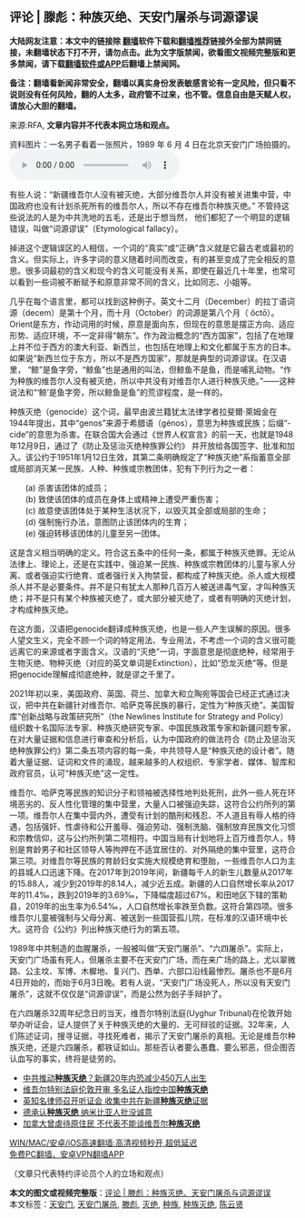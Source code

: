  <h2>评论 | 滕彪：种族灭绝、天安门屠杀与词源谬误</h2> <p class="notice"><b>大陆网友注意：本文中的链接除 <a href="https://github.com/bannedbook/fanqiang" >翻墙</a>软件下载和<a href="https://github.com/killgcd/justmysocks/blob/master/README.md">翻墙推荐</a>链接外全部为禁网链接，未翻墙状态下打不开，请勿点击。此为文字版禁闻，欲看图文视频完整版和更多禁闻，请下载<a href="https://github.com/bannedbook/fanqiang">翻墙软件或APP</a>后翻墙上禁闻网。</p><p>备注：翻墙看新闻非常安全，翻墙以真实身份发表敏感言论有一定风险，但只看不说则没有任何风险，翻的人太多，政府管不过来，也不管。信息自由是天赋人权，请放心大胆的翻墙。</b></p>  <div class="entry"> <p>来源:RFA, <strong>文章内容并不代表本网立场和观点。</strong></p> <p>&#36164;&#26009;&#22270;&#29255;&#65306;&#19968;&#21517;&#30007;&#23376;&#30475;&#30528;&#19968;&#24352;&#29031;&#29255;&#65292;1989 &#24180; 6 &#26376; 4 &#26085;&#22312;&#21271;&#20140;&#22825;&#23433;&#38376;&#24191;&#22330;&#25293;&#25668;&#30340;&#12290;             <audio controls="controls" preload="metadata" src="https://www.rfa.org/mandarin/pinglun/tengbiao/tb-06072021112641.html/@@stream" type="audio/mpeg"></audio></p> <p>&#26377;&#20123;&#20154;&#35828;&#65306;&#8220;&#26032;&#30086;&#32500;&#21566;&#23572;&#20154;&#27809;&#26377;&#34987;&#28781;&#32477;&#65292;&#22823;&#37096;&#20998;&#32500;&#21566;&#23572;&#20154;&#24182;&#27809;&#26377;&#34987;&#20851;&#36827;&#38598;&#20013;&#33829;&#65292;&#20013;&#22269;&#25919;&#24220;&#20063;&#27809;&#26377;&#35745;&#21010;&#26432;&#27515;&#25152;&#26377;&#30340;&#32500;&#21566;&#23572;&#20154;&#65292;&#25152;&#20197;&#19981;&#23384;&#22312;&#32500;&#21566;&#23572;&#31181;&#26063;&#28781;&#32477;&#12290;&#8221; &#19981;&#31649;&#25345;&#36825;&#20123;&#35828;&#27861;&#30340;&#20154;&#26159;&#20026;&#20013;&#20849;&#27927;&#22320;&#30340;&#20116;&#27611;&#65292;&#36824;&#26159;&#20986;&#20110;&#24819;&#24403;&#28982;&#65292; &#20182;&#20204;&#37117;&#29359;&#20102;&#19968;&#20010;&#26126;&#26174;&#30340;&#36923;&#36753;&#38169;&#35823;&#65292;&#21483;&#20570;&#8220;&#35789;&#28304;&#35884;&#35823;&#8221;&#65288;Etymological fallacy&#65289;&#12290;</p>  <p>&#25481;&#36827;&#36825;&#20010;&#36923;&#36753;&#35823;&#21306;&#30340;&#20154;&#30456;&#20449;&#65292;&#19968;&#20010;&#35789;&#30340;&#8220;&#30495;&#23454;&#8221;&#25110;&#8220;&#27491;&#30830;&#8221;&#21547;&#20041;&#23601;&#26159;&#23427;&#26368;&#21476;&#32769;&#25110;&#26368;&#21021;&#30340;&#21547;&#20041;&#12290;&#20294;&#23454;&#38469;&#19978;&#65292;&#35768;&#22810;&#23383;&#35789;&#30340;&#24847;&#20041;&#38543;&#30528;&#26102;&#38388;&#32780;&#25913;&#21464;&#65292;&#26377;&#30340;&#29978;&#33267;&#21464;&#25104;&#20102;&#23436;&#20840;&#30456;&#21453;&#30340;&#24847;&#24605;&#12290;&#24456;&#22810;&#35789;&#26368;&#21021;&#30340;&#21547;&#20041;&#21644;&#29616;&#20170;&#30340;&#21547;&#20041;&#21487;&#33021;&#27809;&#26377;&#20851;&#31995;&#65292;&#21363;&#20351;&#22312;&#26368;&#36817;&#20960;&#21313;&#24180;&#37324;&#65292;&#20063;&#24120;&#21487;&#20197;&#30475;&#21040;&#19968;&#20123;&#35789;&#34987;&#19981;&#26029;&#36171;&#20104;&#21644;&#21407;&#24847;&#38750;&#24120;&#19981;&#21516;&#30340;&#21547;&#20041;&#65292;&#27604;&#22914;&#21516;&#24535;&#12289;&#23567;&#22992;&#31561;&#12290;</p> <p>&#20960;&#20046;&#22312;&#27599;&#20010;&#35821;&#35328;&#37324;&#65292;&#37117;&#21487;&#20197;&#25214;&#21040;&#36825;&#31181;&#20363;&#23376;&#12290;&#33521;&#25991;&#21313;&#20108;&#26376;&#65288;December&#65289;&#30340;&#25289;&#19969;&#35821;&#35789;&#28304;&#65288;decem&#65289;&#26159;&#31532;&#21313;&#20010;&#26376;&#65292;&#32780;&#21313;&#26376;&#65288;October&#65289;&#30340;&#35789;&#28304;&#26159;&#31532;&#20843;&#20010;&#26376;&#65288; &#244;ct&#333;&#65289;&#12290;Orient&#26159;&#19996;&#26041;&#65292;&#20316;&#21160;&#35789;&#29992;&#30340;&#26102;&#20505;&#65292;&#21407;&#24847;&#26159;&#38754;&#21521;&#19996;&#65292;&#20294;&#29616;&#22312;&#30340;&#24847;&#24605;&#26159;&#25670;&#27491;&#26041;&#21521;&#12289;&#36866;&#24212;&#24418;&#21183;&#12289;&#36866;&#24212;&#29615;&#22659;&#65292;&#19981;&#19968;&#23450;&#38750;&#24471;&#8220;&#26397;&#19996;&#8221;&#12290;&#20316;&#20026;&#25919;&#27835;&#27010;&#24565;&#30340;&#8220;&#35199;&#26041;&#22269;&#23478;&#8221;&#65292;&#21253;&#25324;&#20102;&#22312;&#22320;&#29702;&#19978;&#24182;&#19981;&#20301;&#20110;&#35199;&#26041;&#30340;&#28595;&#22823;&#21033;&#20122;&#12289;&#26032;&#35199;&#20848;&#65292;&#20063;&#21253;&#25324;&#22312;&#22320;&#29702;&#19978;&#21644;&#25991;&#21270;&#37117;&#23646;&#20110;&#19996;&#26041;&#30340;&#26085;&#26412;&#12290;&#22914;&#26524;&#35828;&#8220;&#26032;&#35199;&#20848;&#20301;&#20110;&#19996;&#26041;&#65292;&#25152;&#20197;&#19981;&#26159;&#35199;&#26041;&#22269;&#23478;&#8221;&#65292;&#37027;&#23601;&#26159;&#20856;&#22411;&#30340;&#35789;&#28304;&#35884;&#35823;&#12290;&#22312;&#27721;&#35821;&#37324;&#65292; &#8220;&#40120;&#8221;&#26159;&#40060;&#23383;&#26049;&#65292;&#8220;&#40120;&#40060;&#8221;&#20063;&#26159;&#36890;&#29992;&#30340;&#21483;&#27861;&#65292;&#20294;&#40120;&#40060;&#19981;&#26159;&#40060;&#65292;&#32780;&#26159;&#21754;&#20083;&#21160;&#29289;&#12290;&#8220;&#20316;&#20026;&#31181;&#26063;&#30340;&#32500;&#21566;&#23572;&#20154;&#27809;&#26377;&#34987;&#28781;&#32477;&#65292;&#25152;&#20197;&#20013;&#20849;&#27809;&#26377;&#23545;&#32500;&#21566;&#23572;&#20154;&#36827;&#34892;&#31181;&#26063;&#28781;&#32477;&#12290;&#8221;&#8212;&#8212;&#36825;&#31181;&#35828;&#27861;&#21644;&#8220;&#8216;&#40120;&#8217;&#26159;&#40060;&#23383;&#26049;&#65292;&#25152;&#20197;&#40120;&#40060;&#26159;&#40060;&#8221;&#30340;&#33618;&#35884;&#31243;&#24230;&#65292;&#26159;&#19968;&#26679;&#30340;&#12290;</p> <p>&#31181;&#26063;&#28781;&#32477;&#65288;genocide&#65289;&#36825;&#20010;&#35789;&#65292;&#26368;&#26089;&#30001;&#27874;&#20848;&#31821;&#29369;&#22826;&#27861;&#24459;&#23398;&#32773;&#25289;&#26000;&#29246;&#183;&#33802;&#22982;&#37329;&#22312;1944&#24180;&#25552;&#20986;&#65292;&#20854;&#20013;&#8220;genos&#8221;&#26469;&#28304;&#20110;&#24076;&#33098;&#35821;&#65288;g&#233;nos&#65289;&#65292;&#24847;&#24605;&#20026;&#31181;&#26063;&#25110;&#27665;&#26063;&#65307;&#21518;&#32512;&#8220;-cide&#8221;&#30340;&#24847;&#24605;&#20026;&#26432;&#23475;&#12290;&#22312;&#32852;&#21512;&#22269;&#22823;&#20250;&#36890;&#36807;&#12298;&#19990;&#30028;&#20154;&#26435;&#23459;&#35328;&#12299;&#30340;&#21069;&#19968;&#22825;&#65292;&#20063;&#23601;&#26159;1948&#24180;12&#26376;9&#26085;&#65292;&#36890;&#36807;&#20102;&#12298;&#38450;&#27490;&#21450;&#24809;&#27835;&#28781;&#32477;&#31181;&#26063;&#32618;&#20844;&#32422;&#12299; &#24182;&#24320;&#25918;&#32473;&#21508;&#22269;&#31614;&#23383;&#12289;&#25209;&#20934;&#21644;&#21152;&#20837;&#12290;&#35813;&#20844;&#32422;&#20110;1951&#24180;1&#26376;12&#26085;&#29983;&#25928;&#65292;&#20854;&#31532;&#20108;&#26465;&#26126;&#30830;&#35268;&#23450;&#20102;&#8220;&#31181;&#26063;&#28781;&#32477;&#8221;&#31995;&#25351;&#33988;&#24847;&#20840;&#37096;&#25110;&#23616;&#37096;&#28040;&#28781;&#26576;&#19968;&#27665;&#26063;&#12289;&#20154;&#31181;&#12289;&#31181;&#26063;&#25110;&#23447;&#25945;&#22242;&#20307;&#65292;&#29359;&#26377;&#19979;&#21015;&#34892;&#20026;&#20043;&#19968;&#32773;&#65306;</p>  <p>&#12288;&#12288;(a) &#26432;&#23475;&#35813;&#22242;&#20307;&#30340;&#25104;&#21592;&#65307;<br />&#12288;&#12288;(b) &#33268;&#20351;&#35813;&#22242;&#20307;&#30340;&#25104;&#21592;&#22312;&#36523;&#20307;&#19978;&#25110;&#31934;&#31070;&#19978;&#36973;&#21463;&#20005;&#37325;&#20260;&#23475;&#65307;<br />&#12288;&#12288;(c) &#25925;&#24847;&#20351;&#35813;&#22242;&#20307;&#22788;&#20110;&#26576;&#31181;&#29983;&#27963;&#29366;&#20917;&#19979;&#65292;&#20197;&#27585;&#28781;&#20854;&#20840;&#37096;&#25110;&#23616;&#37096;&#30340;&#29983;&#21629;&#65307;<br />&#12288;&#12288;(d) &#24378;&#21046;&#26045;&#34892;&#21150;&#27861;&#65292;&#24847;&#22270;&#38450;&#27490;&#35813;&#22242;&#20307;&#20869;&#30340;&#29983;&#32946;&#65307;<br />&#12288;&#12288;(e) &#24378;&#36843;&#36716;&#31227;&#35813;&#22242;&#20307;&#30340;&#20799;&#31461;&#33267;&#21478;&#19968;&#22242;&#20307;&#12290;</p> <p>&#36825;&#26159;&#21547;&#20041;&#30456;&#24403;&#26126;&#30830;&#30340;&#23450;&#20041;&#12290;&#31526;&#21512;&#36825;&#20116;&#26465;&#20013;&#30340;&#20219;&#20309;&#19968;&#26465;&#65292;&#37117;&#23646;&#20110;&#31181;&#26063;&#28781;&#32477;&#32618;&#12290;&#26080;&#35770;&#20174;&#27861;&#24459;&#19978;&#12289;&#29702;&#35770;&#19978;&#65292;&#36824;&#26159;&#22312;&#23454;&#36341;&#20013;&#65292;&#24378;&#36843;&#26576;&#19968;&#27665;&#26063;&#12289;&#31181;&#26063;&#25110;&#23447;&#25945;&#22242;&#20307;&#30340;&#20799;&#31461;&#19982;&#23478;&#20154;&#20998;&#31163;&#12289;&#25110;&#32773;&#24378;&#36843;&#23454;&#34892;&#32477;&#32946;&#12289;&#25110;&#32773;&#24378;&#34892;&#20851;&#20837;&#25304;&#31105;&#33829;&#65292;&#37117;&#26500;&#25104;&#20102;&#31181;&#26063;&#28781;&#32477;&#12290;&#26432;&#20154;&#25110;&#22823;&#35268;&#27169;&#26432;&#20154;&#24182;&#19981;&#26159;&#24517;&#35201;&#26465;&#20214;&#12290;&#24182;&#19981;&#26159;&#21482;&#26377;&#29369;&#22826;&#20154;&#37027;&#31181;&#20960;&#30334;&#19975;&#20154;&#34987;&#36865;&#36827;&#27602;&#27668;&#23460;&#65292;&#25165;&#21483;&#31181;&#26063;&#28781;&#32477;&#65307;&#24182;&#19981;&#26159;&#21482;&#26377;&#26576;&#20010;&#31181;&#26063;&#34987;&#28781;&#32477;&#20102;&#65292;&#25110;&#22823;&#37096;&#20998;&#34987;&#28781;&#32477;&#20102;&#65292;&#25110;&#32773;&#26377;&#26126;&#30830;&#30340;&#28781;&#32477;&#35745;&#21010;&#65292;&#25165;&#26500;&#25104;&#31181;&#26063;&#28781;&#32477;&#12290;</p> <p>&#22312;&#36825;&#26041;&#38754;&#65292;&#27721;&#35821;&#25226;genocide&#32763;&#35793;&#25104;&#31181;&#26063;&#28781;&#32477;&#65292;&#20063;&#26159;&#19968;&#20123;&#20154;&#20135;&#29983;&#35823;&#35299;&#30340;&#21407;&#22240;&#12290;&#24456;&#22810;&#20154;&#26395;&#25991;&#29983;&#20041;&#65292;&#23436;&#20840;&#19981;&#39038;&#19968;&#20010;&#35789;&#30340;&#29305;&#23450;&#29992;&#27861;&#12289;&#19987;&#19994;&#29992;&#27861;&#65292;&#19981;&#32771;&#34385;&#19968;&#20010;&#35789;&#30340;&#21547;&#20041;&#24456;&#21487;&#33021;&#36828;&#31163;&#23427;&#30340;&#26469;&#28304;&#25110;&#32773;&#23383;&#38754;&#21547;&#20041;&#12290;&#27721;&#35821;&#30340;&#8220;&#28781;&#32477;&#8221;&#19968;&#35789;&#65292;&#23383;&#38754;&#24847;&#24605;&#26159;&#24443;&#24213;&#32477;&#31181;&#65292;&#32463;&#24120;&#29992;&#20110;&#29983;&#29289;&#28781;&#32477;&#12289;&#29289;&#31181;&#28781;&#32477;&#65288;&#23545;&#24212;&#30340;&#33521;&#25991;&#21333;&#35789;&#26159;Extinction&#65289;&#65292;&#27604;&#22914;&#8220;&#24656;&#40857;&#28781;&#32477;&#8221;&#31561;&#12290;&#20294;&#26159;&#25226;genocide&#29702;&#35299;&#25104;&#24443;&#24213;&#32477;&#31181;&#65292;&#23601;&#26159;&#35884;&#20043;&#21315;&#37324;&#20102;&#12290;</p>  <p>2021&#24180;&#21021;&#20197;&#26469;&#65292;&#32654;&#22269;&#25919;&#24220;&#12289;&#33521;&#22269;&#12289;&#33655;&#20848;&#12289;&#21152;&#25343;&#22823;&#21644;&#31435;&#38518;&#23451;&#31561;&#22269;&#20250;&#24050;&#32463;&#27491;&#24335;&#36890;&#36807;&#20915;&#35758;&#65292;&#25226;&#20013;&#20849;&#22312;&#26032;&#30086;&#38024;&#23545;&#32500;&#21566;&#23572;&#12289;&#21704;&#33832;&#20811;&#31561;&#27665;&#26063;&#30340;&#26292;&#34892;&#65292;&#23450;&#24615;&#20026;&#8220;&#31181;&#26063;&#28781;&#32477;&#8221;&#12290;&#32654;&#22269;&#26234;&#24211;&#8220;&#21019;&#26032;&#25112;&#30053;&#19982;&#25919;&#31574;&#30740;&#31350;&#25152;&#8221;&#65288;the Newlines Institute for Strategy and Policy&#65289;&#32452;&#32455;&#25968;&#21313;&#21517;&#22269;&#38469;&#27861;&#19987;&#23478;&#12289;&#31181;&#26063;&#28781;&#32477;&#30740;&#31350;&#19987;&#23478;&#12289;&#20013;&#22269;&#27665;&#26063;&#25919;&#31574;&#19987;&#23478;&#21644;&#26032;&#30086;&#38382;&#39064;&#19987;&#23478;&#65292;&#22312;&#23545;&#22823;&#37327;&#35777;&#25454;&#21644;&#20449;&#24687;&#36827;&#34892;&#23457;&#26597;&#21644;&#20998;&#26512;&#21518;&#65292;&#35748;&#20026;&#20013;&#22269;&#25919;&#24220;&#30340;&#20570;&#27861;&#31526;&#21512;&#12298;&#38450;&#27490;&#21450;&#24809;&#27835;&#28781;&#32477;&#31181;&#26063;&#32618;&#20844;&#32422;&#12299;&#31532;&#20108;&#26465;&#20116;&#39033;&#20869;&#23481;&#30340;&#27599;&#19968;&#26465;&#65292;&#20013;&#20849;&#39046;&#23548;&#20154;&#26159;&#8220;&#31181;&#26063;&#28781;&#32477;&#30340;&#35774;&#35745;&#32773;&#8221;&#12290;&#38543;&#30528;&#22823;&#37327;&#35777;&#25454;&#12289;&#35777;&#35789;&#21644;&#25991;&#20214;&#30340;&#28044;&#29616;&#65292;&#36234;&#26469;&#36234;&#22810;&#30340;&#20154;&#26435;&#32452;&#32455;&#12289;&#19987;&#23478;&#23398;&#32773;&#12289;&#23186;&#20307;&#12289;&#26234;&#24211;&#21644;&#25919;&#24220;&#23448;&#21592;&#65292;&#35748;&#21487;&#8220;&#31181;&#26063;&#28781;&#32477;&#8221;&#36825;&#19968;&#23450;&#24615;&#12290;</p> <p>&#32500;&#21566;&#23572;&#12289;&#21704;&#33832;&#20811;&#31561;&#27665;&#26063;&#30340;&#30693;&#35782;&#20998;&#23376;&#21644;&#39046;&#34966;&#34987;&#36873;&#25321;&#24615;&#22320;&#21028;&#22788;&#27515;&#21009;&#65292;&#27492;&#22806;&#19968;&#20123;&#20154;&#27515;&#22312;&#29615;&#22659;&#24694;&#21155;&#30340;&#12289;&#21453;&#20154;&#24615;&#21270;&#31649;&#29702;&#30340;&#38598;&#20013;&#33829;&#37324;&#65292;&#22823;&#37327;&#20154;&#21475;&#34987;&#24378;&#36843;&#22833;&#36394;&#65292;&#36825;&#31526;&#21512;&#20844;&#32422;&#25152;&#21015;&#30340;&#31532;&#19968;&#39033;&#12290;&#32500;&#21566;&#23572;&#20154;&#22312;&#38598;&#20013;&#33829;&#20869;&#22806;&#65292;&#36973;&#21463;&#26377;&#35745;&#21010;&#30340;&#37239;&#21009;&#21644;&#27531;&#24525;&#12289;&#19981;&#20154;&#36947;&#19988;&#26377;&#36785;&#20154;&#26684;&#30340;&#24453;&#36935;&#65292;&#21253;&#25324;&#24378;&#22904;&#12289;&#24615;&#34384;&#24453;&#21644;&#20844;&#24320;&#32670;&#36785;&#12289;&#24378;&#36843;&#21171;&#21160;&#12289;&#24378;&#21046;&#27927;&#33041;&#12289;&#24378;&#21046;&#25918;&#24323;&#27665;&#26063;&#25991;&#21270;&#20064;&#24815;&#21644;&#23447;&#25945;&#20449;&#20208;&#65292;&#36825;&#19982;&#20844;&#32422;&#25152;&#21015;&#31532;&#20108;&#39033;&#30456;&#31526;&#12290;&#20013;&#22269;&#24403;&#23616;&#26377;&#35745;&#21010;&#22320;&#23558;&#19978;&#30334;&#19975;&#32500;&#21566;&#23572;&#20154;&#65292;&#29305;&#21035;&#26159;&#32946;&#40836;&#30007;&#23376;&#21644;&#31038;&#21306;&#39046;&#23548;&#20154;&#31561;&#25304;&#25276;&#22312;&#19981;&#36866;&#23452;&#23621;&#20303;&#30340;&#12289;&#23545;&#22806;&#38548;&#32477;&#30340;&#38598;&#20013;&#33829;&#37324;&#65292;&#36825;&#31526;&#21512;&#31532;&#19977;&#39033;&#12290;&#23545;&#32500;&#21566;&#23572;&#31561;&#27665;&#26063;&#30340;&#32946;&#40836;&#22919;&#22899;&#23454;&#26045;&#22823;&#35268;&#27169;&#32477;&#32946;&#21644;&#22549;&#32974;&#65292;&#19968;&#20123;&#32500;&#21566;&#23572;&#20154;&#21475;&#20026;&#20027;&#30340;&#21439;&#22478;&#20154;&#21475;&#36805;&#36895;&#19979;&#38477;&#12290;&#22312;2017&#24180;&#21040;2019&#24180;&#38388;&#65292;&#26032;&#30086;&#27599;&#21315;&#20154;&#30340;&#26032;&#29983;&#20799;&#25968;&#37327;&#20174;2017&#24180;&#30340;15.88&#20154;&#65292;&#20943;&#23569;&#21040;2019&#24180;&#30340;8.14&#20154;&#65292;&#20943;&#23569;&#36817;&#20116;&#25104;&#12290;&#26032;&#30086;&#30340;&#20154;&#21475;&#33258;&#28982;&#22686;&#38271;&#29575;&#20174;2017&#24180;&#30340;11.4&#8240;&#65292;&#36300;&#21040;2019&#24180;&#30340;3.69&#8240;&#65292;&#19979;&#38477;&#24133;&#24230;&#36229;&#36807;67%&#12290;&#21644;&#30000;&#22320;&#21306;&#19979;&#36758;&#30340;&#31574;&#21202;&#21439;&#65292;2019&#24180;&#30340;&#20986;&#29983;&#29575;&#20026;6.54&#8240;&#65292;&#20154;&#21475;&#33258;&#28982;&#22686;&#38271;&#29575;&#36300;&#33267;&#36127;&#25968;&#12290;&#36825;&#31526;&#21512;&#31532;&#22235;&#39033;&#12290;&#24456;&#22810;&#32500;&#21566;&#23572;&#20799;&#31461;&#34987;&#24378;&#21046;&#19982;&#29238;&#27597;&#20998;&#31163;&#12289;&#34987;&#36865;&#21040;&#19968;&#20123;&#22269;&#33829;&#23396;&#20799;&#38498;&#65292;&#22312;&#26631;&#20934;&#30340;&#27721;&#35821;&#29615;&#22659;&#20013;&#38271;&#22823;&#12290;&#36825;&#31526;&#21512;&#12298;&#20844;&#32422;&#12299;&#21015;&#20986;&#31181;&#26063;&#28781;&#32477;&#34892;&#20026;&#30340;&#31532;&#20116;&#39033;&#12290;</p> <p>1989&#24180;&#20013;&#20849;&#21046;&#36896;&#30340;&#34880;&#33125;&#23648;&#26432;&#65292;&#19968;&#33324;&#34987;&#21483;&#20570;&#8220;&#22825;&#23433;&#38376;&#23648;&#26432;&#8221;&#12289;&#8220;&#20845;&#22235;&#23648;&#26432;&#8221;&#12290;&#23454;&#38469;&#19978;&#65292;&#22825;&#23433;&#38376;&#24191;&#22330;&#34429;&#26377;&#27515;&#20154;&#65292;&#20294;&#23648;&#26432;&#20027;&#35201;&#19981;&#22312;&#22825;&#23433;&#38376;&#24191;&#22330;&#65292;&#32780;&#22312;&#26469;&#24191;&#22330;&#30340;&#36335;&#19978;&#65292;&#23588;&#20197;&#32736;&#24494;&#36335;&#12289;&#20844;&#20027;&#22367;&#12289;&#20891;&#21338;&#12289;&#26408;&#27176;&#22320;&#12289;&#22797;&#20852;&#38376;&#12289;&#35199;&#21333;&#12289;&#20845;&#37096;&#21475;&#27839;&#32447;&#26368;&#24808;&#28872;&#12290;&#23648;&#26432;&#20063;&#19981;&#26159;6&#26376;4&#26085;&#24320;&#22987;&#30340;&#65292;&#32780;&#22987;&#20110;6&#26376;3&#26085;&#26202;&#12290;&#33509;&#26377;&#20154;&#35828;&#65292;&#8220;&#22825;&#23433;&#38376;&#24191;&#22330;&#27809;&#27515;&#20154;&#65292;&#25152;&#20197;&#27809;&#26377;&#22825;&#23433;&#38376;&#23648;&#26432;&#8221;&#65292;&#36825;&#23601;&#19981;&#20165;&#20165;&#26159;&#8220;&#35789;&#28304;&#35884;&#35823;&#8221;&#65292;&#32780;&#26159;&#20844;&#28982;&#20026;&#21053;&#23376;&#25163;&#36777;&#25252;&#20102;&#12290;</p>  <p>&#22312;&#20845;&#22235;&#23648;&#26432;32&#21608;&#24180;&#32426;&#24565;&#26085;&#30340;&#24403;&#22825;&#65292;&#32500;&#21566;&#23572;&#29305;&#21035;&#27861;&#24237;(Uyghur Tribunal)&#22312;&#20262;&#25958;&#24320;&#22987;&#20030;&#21150;&#21548;&#35777;&#20250;&#65292;&#35777;&#20154;&#25552;&#20379;&#20102;&#20851;&#20110;&#31181;&#26063;&#28781;&#32477;&#30340;&#22823;&#37327;&#30340;&#12289;&#26080;&#21487;&#36777;&#39539;&#30340;&#35777;&#25454;&#12290;32&#24180;&#26469;&#65292;&#20154;&#20204;&#38472;&#36848;&#35777;&#35789;&#65292;&#25628;&#23547;&#35777;&#25454;&#65292;&#23547;&#25214;&#27515;&#38590;&#32773;&#65292;&#25581;&#31034;&#20102;&#22825;&#23433;&#38376;&#23648;&#26432;&#30340;&#30495;&#30456;&#12290;&#26080;&#35770;&#26159;&#32500;&#21566;&#23572;&#31181;&#26063;&#28781;&#32477;&#65292;&#36824;&#26159;&#20845;&#22235;&#23648;&#26432;&#65292;&#37117;&#38081;&#35777;&#22914;&#23665;&#12290;&#37027;&#20123;&#21542;&#35748;&#32773;&#35201;&#20040;&#24858;&#34850;&#12289;&#35201;&#20040;&#37034;&#24694;&#65292;&#20294;&#20225;&#22270;&#21542;&#35748;&#34880;&#20889;&#30340;&#20107;&#23454;&#65292;&#32456;&#23558;&#26159;&#24466;&#21171;&#30340;&#12290;</p> <ul class='op-related-articles' title='相关阅读'> <li><a href='https://www.bannedbook.org/bnews/comments/20210607/1561811.html' target='_blank'>中共推动<b>种族灭绝</b>？新疆20年内恐减少450万人出生</a></li> <li><a href='https://www.bannedbook.org/bnews/ssgc/20210605/1560469.html' target='_blank'>维吾尔特别法庭伦敦开审 多名证人指控中国<b>种族灭绝</b></a></li> <li><a href='https://www.bannedbook.org/bnews/comments/20210604/1560152.html' target='_blank'>英知名律师召开听证会 收集中共在新疆<b>种族灭绝</b>证据</a></li> <li><a href='https://www.bannedbook.org/bnews/baitai/20210604/1559884.html' target='_blank'>德承认<b>种族灭绝</b> 纳米比亚人批没诚意</a></li> <li><a href='https://www.bannedbook.org/bnews/ssgc/20210602/1558262.html' target='_blank'>加拿大曾虐待原住民 不代表不能谈维吾尔<b>种族灭绝</b></a></li> </ul> <p class="texttj"> <a href="https://github.com/bannedbook/fanqiang/wiki/V2ray%E6%9C%BA%E5%9C%BA" target="_blank">WIN/MAC/安卓/iOS高速翻墙:高清视频秒开,超低延迟</a><br/> <a href="https://github.com/bannedbook/fanqiang/wiki/%E7%A6%81%E9%97%BB%E7%BD%91%E5%AE%89%E5%8D%93%E7%BF%BB%E5%A2%99%E6%96%B0%E9%97%BBAPP" target="_blank">免费PC翻墙、安卓VPN翻墙APP</a></p><p>&#65288;&#25991;&#31456;&#21482;&#20195;&#34920;&#29305;&#32422;&#35780;&#35770;&#21592;&#20010;&#20154;&#30340;&#31435;&#22330;&#21644;&#35266;&#28857;&#65289;</p><a name='sharetosocial'></a>       <div><b>本文的图文或视频完整版</b>：<a href='https://www.bannedbook.org/bnews/comments/20210609/1563040.html'>评论 | 滕彪：种族灭绝、天安门屠杀与词源谬误</a></div>  </div><!--END ENTRY--> <div class="postfooter"> <div>本文标签：<a href="https://www.bannedbook.org/bnews/tag/%e5%a4%a9%e5%ae%89%e9%97%a8/" rel="tag">天安门</a>, <a href="https://www.bannedbook.org/bnews/tag/%E5%A4%A9%E5%AE%89%E9%97%A8%E5%B1%A0%E6%9D%80/" rel="tag">天安门屠杀</a>, <a href="https://www.bannedbook.org/bnews/tag/%e6%bb%95%e5%bd%aa/" rel="tag">滕彪</a>, <a href="https://www.bannedbook.org/bnews/tag/%E7%81%AD%E7%BB%9D/" rel="tag">灭绝</a>, <a href="https://www.bannedbook.org/bnews/tag/%E7%A7%8D%E6%97%8F/" rel="tag">种族</a>, <a href="https://www.bannedbook.org/bnews/tag/%e7%a7%8d%e6%97%8f%e7%81%ad%e7%bb%9d/" rel="tag">种族灭绝</a>, <a href="https://www.bannedbook.org/bnews/tag/%e9%99%88%e4%ba%91%e8%b4%a4/" rel="tag">陈云贤</a></div>  </div><!--END POSTFOOTER--> 